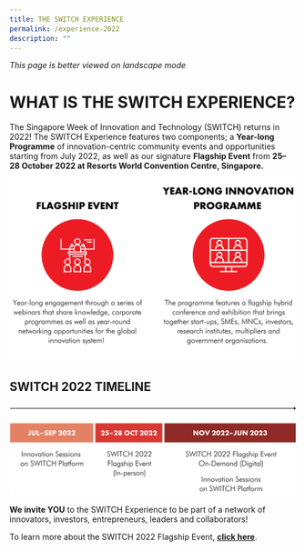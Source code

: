 ```yaml
---
title: THE SWITCH EXPERIENCE
permalink: /experience-2022
description: ""
---
```

*This page is better viewed on landscape mode*

# **WHAT IS THE SWITCH EXPERIENCE?**
The Singapore Week of Innovation and Technology (SWITCH) returns in 2022! The SWITCH Experience features two components; a **Year-long Programme** of innovation-centric community events and opportunities starting from July 2022, as well as our signature **Flagship Event** from **25–28 October 2022 at Resorts World Convention Centre, Singapore.** 
![](/images/SWITCH%202022%20Landing%20Page/SWITCH%20COMPONENTS%20%20(2).png)
## **SWITCH 2022 TIMELINE** 
![](/images/SWITCH%202022%20Landing%20Page/E9A322C8-49AF-47E5-9C71-CEDF6F4FA6BE_1_201_a.jpeg)

**We invite YOU** to the SWITCH Experience to be part of a network of innovators, investors, entrepreneurs, leaders and collaborators! 

To learn more about the SWITCH 2022 Flagship Event, **[click here](/flagship-2022)**.